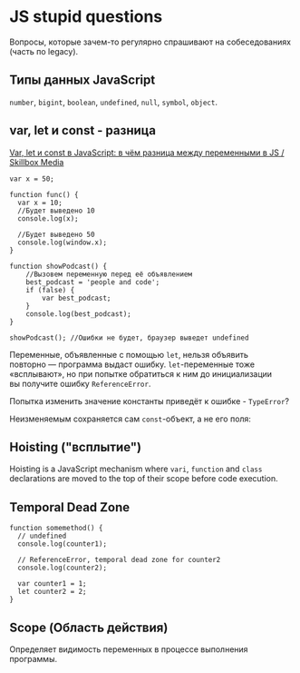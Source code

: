 # JS stupid questions

Вопросы, которые зачем-то регулярно спрашивают на собеседованиях (часть по legacy).

## Типы данных JavaScript

`number`, `bigint`, `boolean`, `undefined`, `null`, `symbol`, `object`.

## var, let и const - разница

[Var, let и const в JavaScript: в чём разница между переменными в JS / Skillbox Media](https://skillbox.ru/media/code/chem_razlichayutsya_var_let_i_const_v_javascript/)
```
var x = 50;

function func() { 
  var x = 10; 
  //Будет выведено 10
  console.log(x);

  //Будет выведено 50
  console.log(window.x); 
}
```

```
function showPodcast() { 
	//Вызовем переменную перед её объявлением 
	best_podcast = 'people and code'; 
	if (false) {
		var best_podcast; 
	} 
	console.log(best_podcast); 
} 

showPodcast(); //Ошибки не будет, браузер выведет undefined
```

Переменные, объявленные с помощью `let`, нельзя объявить повторно — программа выдаст ошибку. `let`-переменные тоже «всплывают», но при попытке обратиться к ним до инициализации вы получите ошибку `ReferenceError`.

Попытка изменить значение константы приведёт к ошибке - `TypeError`?

Неизменяемым сохраняется сам `const`-объект, а не его поля:

## Hoisting ("всплытие")

Hoisting is a JavaScript mechanism where `vari`, `function` and `class` declarations are moved to the top of their scope before code execution.

## Temporal Dead Zone

```
function somemethod() {
  // undefined
  console.log(counter1); 
  
  // ReferenceError, temporal dead zone for counter2
  console.log(counter2); 
  
  var counter1 = 1;
  let counter2 = 2;
}
```

## Scope (Область действия)

Определяет видимость переменных в процессе выполнения программы.